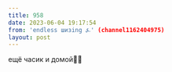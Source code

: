 ```yaml
---
title: 958
date: 2023-06-04 19:17:54
from: 'endless шизing ⍼' (channel1162404975)
layout: post
---
```


ещё часик и домой😤🫠
